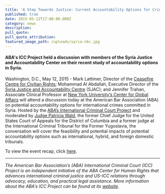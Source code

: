 ```yaml
---
title: 'A Step Towards Justice: Current Accountability Options for Crimes under International Law Committed in Syria'
published: true
date: 2015-05-12T17:08:00.000Z
category: news
description:
pull_quote:
pull_quote_attribution:
featured_image_path: /uploads/syria-nbc.jpg
---
```



#### ABA's ICC Project held a discussion with members of the Syria Justice and Accountability Center on their recent study of accountability options in Syria.

Washington, D.C., May 12, 2015 - Mark Lattimer, Director of the [Ceasefire Centre for Civilian Rights](http://minorityrights.org/what-we-do/ceasefire-project/); Mohammad Al Abdallah, Executive Director of the [Syria Justice and Accountability Centre](https://syriaaccountability.org/) (SJAC); and Jennifer Trahan, Associate Clinical Professor at [New York University’s Center for Global Affairs](http://scps.nyu.edu/academics/departments/global-affairs.html)&nbsp;will attend a discussion today at the American Bar Association (ABA) on potential accountability options for international crimes committed in Syria. Hosted by the [ABA’s International Criminal Court Project](https://www.aba-icc.org/)&nbsp;and moderated by [Judge Patricia Wald](https://www.aba-icc.org/board-of-advisors/hon-patricia-wald/), the former Chief Judge for the United States Court of Appeals for the District of Columbia and a former judge at the International Criminal Tribunal for the Former Yugoslavia, the conversation will cover the feasibility and potential impacts of potential accountability options such as international, hybrid, and foreign domestic tribunals.

To view the event recap, click [here](https://www.international-criminal-justice-today.org/events/a-step-towards-justice-current-accountability-options-for-crimes-under-international-law-committed-in-syria/).

---

*The American Bar Association’s (ABA) International Criminal Court (ICC) Project is an independent initiative of the ABA Center for Human Rights that advances international criminal justice and US-ICC relations through advocacy, education, and practical legal assistance. More information about the ABA's ICC Project can be found at its [website](aba-icc.org/).*